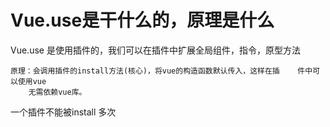 

#  Vue.use是干什么的，原理是什么

   Vue.use 是使用插件的，我们可以在插件中扩展全局组件，指令，原型方法
   
    原理：会调用插件的install方法(核心)，将vue的构造函数默认传入，这样在插    件中可以使用vue
        无需依赖vue库。
    
      
 一个插件不能被install 多次 